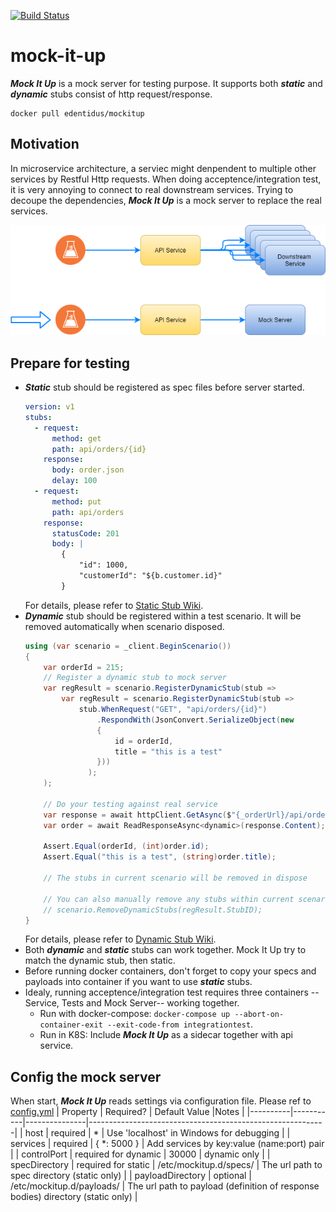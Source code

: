 [![Build Status](https://travis-ci.org/vincent-scw/mock-it-up.svg?branch=main)](https://travis-ci.org/vincent-scw/mock-it-up)

# mock-it-up
***Mock It Up*** is a mock server for testing purpose. It supports both ***static*** and ***dynamic*** stubs consist of http request/response.


```docker 
docker pull edentidus/mockitup
```

## Motivation
In microservice architecture, a serviec might denpendent to multiple other services by Restful Http requests. When doing acceptence/integration test, it is very annoying to connect to real downstream services. Trying to decoupe the dependencies, ***Mock It Up*** is a mock server to replace the real services.

![img](/design.png)

## Prepare for testing
* ***Static*** stub should be registered as spec files before server started. 
  ```yml
  version: v1
  stubs:
    - request:
        method: get
        path: api/orders/{id}
      response:
        body: order.json
        delay: 100
    - request:
        method: put
        path: api/orders
      response:
        statusCode: 201
        body: |
          {
              "id": 1000,
              "customerId": "${b.customer.id}"
          }
  ```
  For details, please refer to [Static Stub Wiki](https://github.com/vincent-scw/mock-it-up/wiki/Static-Stub).
* ***Dynamic*** stub should be registered within a test scenario. It will be removed automatically when scenario disposed.
  ```csharp
  using (var scenario = _client.BeginScenario())
  {
      var orderId = 215;
      // Register a dynamic stub to mock server
      var regResult = scenario.RegisterDynamicStub(stub =>
		  var regResult = scenario.RegisterDynamicStub(stub =>
              stub.WhenRequest("GET", "api/orders/{id}")
                  .RespondWith(JsonConvert.SerializeObject(new
                  {
                      id = orderId,
                      title = "this is a test"
                  }))
                );
      );

      // Do your testing against real service
      var response = await httpClient.GetAsync($"{_orderUrl}/api/orders/{orderId}");
      var order = await ReadResponseAsync<dynamic>(response.Content);

      Assert.Equal(orderId, (int)order.id);
      Assert.Equal("this is a test", (string)order.title);

      // The stubs in current scenario will be removed in dispose

      // You can also manually remove any stubs within current scenario by
      // scenario.RemoveDynamicStubs(regResult.StubID);
  }
  ```
  For details, please refer to [Dynamic Stub Wiki](https://github.com/vincent-scw/mock-it-up/wiki/Dynamic-Stub). 
* Both ***dynamic*** and ***static*** stubs can work together. Mock It Up try to match the dynamic stub, then static.
* Before running docker containers, don't forget to copy your specs and payloads into container if you want to use ***static*** stubs.
* Idealy, running acceptence/integration test requires three containers -- Service, Tests and Mock Server-- working together. 
  * Run with docker-compose: ```docker-compose up --abort-on-container-exit --exit-code-from integrationtest```.
  * Run in K8S: Include ***Mock It Up*** as a sidecar together with api service.
  
## Config the mock server
When start, ***Mock It Up*** reads settings via configuration file. Please ref to [config.yml](https://github.com/vincent-scw/mock-it-up/blob/main/test/MockItUp.IntegrationTest/mockitup.d/conf.yml)
| Property | Required? | Default Value |Notes                                                                    |
|----------|-----------|---------------|-----------------------------------------------------------|
| host     | required  | &ast;         | Use 'localhost' in Windows for debugging                |
| services | required  | { *: 5000 }   | Add services by key:value (name:port) pair               |
| controlPort | required for dynamic | 30000 | dynamic only                                        |
| specDirectory | required for static | /etc/mockitup.d/specs/ | The url path to spec directory (static only)   |
| payloadDirectory | optional | /etc/mockitup.d/payloads/ | The url path to payload (definition of response bodies) directory (static only) |
